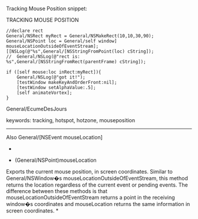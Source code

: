 Tracking Mouse Position snippet:

    
TRACKING MOUSE POSITION

	//declare rect
	General/NSRect myRect = General/NSMakeRect(10,10,30,90);
	General/NSPoint loc = General/self window] mouseLocationOutsideOfEventStream];
	[[NSLog(@"%s",General/[NSStringFromPoint(loc) cString]);
	//	General/NSLog(@"rect is: %s",General/[NSStringFromRect(parentFrame) cString]);

	if ([self mouse:loc inRect:myRect]){
		General/NSLog(@"got it!");
		[testWindow makeKeyAndOrderFront:nil];
		[testWindow setAlphaValue:.5];
		[self animateVortex];
	}



 

General/EcumeDesJours

keywords: tracking, hotspot, hotzone, mouseposition

----

Also     General/[NSEvent mouseLocation]

*
+ (General/NSPoint)mouseLocation

Exports the current mouse position, in screen coordinates. Similar to General/NSWindow�s mouseLocationOutsideOfEventStream, this method returns the location regardless of the current event or pending events. The difference between these methods is that mouseLocationOutsideOfEventStream returns a point in the receiving window�s coordinates and mouseLocation returns the same information in screen coordinates.
*